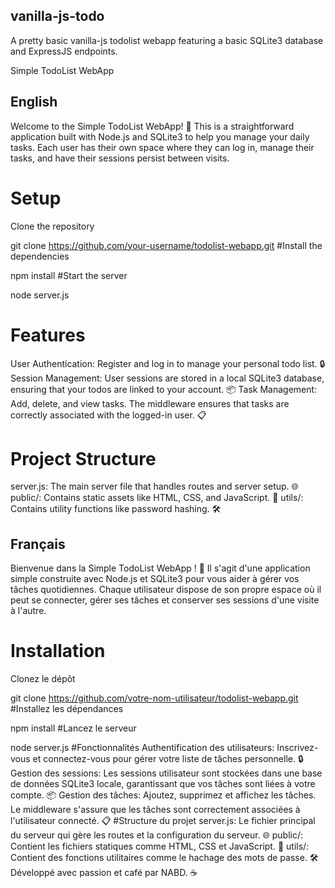 ## vanilla-js-todo
A pretty basic vanilla-js todolist webapp featuring a basic SQLite3 database and ExpressJS endpoints.

Simple TodoList WebApp
## English
Welcome to the Simple TodoList WebApp! 🌟 This is a straightforward application built with Node.js and SQLite3 to help you manage your daily tasks. Each user has their own space where they can log in, manage their tasks, and have their sessions persist between visits.

# Setup
Clone the repository


git clone https://github.com/your-username/todolist-webapp.git
#Install the dependencies


npm install
#Start the server


node server.js
# Features
User Authentication: Register and log in to manage your personal todo list. 🔒
Session Management: User sessions are stored in a local SQLite3 database, ensuring that your todos are linked to your account. 📦
Task Management: Add, delete, and view tasks. The middleware ensures that tasks are correctly associated with the logged-in user. 📋

# Project Structure
server.js: The main server file that handles routes and server setup. 🌐
public/: Contains static assets like HTML, CSS, and JavaScript. 📁
utils/: Contains utility functions like password hashing. 🛠️



## Français
Bienvenue dans la Simple TodoList WebApp ! 🌟 Il s'agit d'une application simple construite avec Node.js et SQLite3 pour vous aider à gérer vos tâches quotidiennes. Chaque utilisateur dispose de son propre espace où il peut se connecter, gérer ses tâches et conserver ses sessions d'une visite à l'autre.

# Installation
Clonez le dépôt


git clone https://github.com/votre-nom-utilisateur/todolist-webapp.git
#Installez les dépendances


npm install
#Lancez le serveur


node server.js
#Fonctionnalités
Authentification des utilisateurs: Inscrivez-vous et connectez-vous pour gérer votre liste de tâches personnelle. 🔒
Gestion des sessions: Les sessions utilisateur sont stockées dans une base de données SQLite3 locale, garantissant que vos tâches sont liées à votre compte. 📦
Gestion des tâches: Ajoutez, supprimez et affichez les tâches. Le middleware s'assure que les tâches sont correctement associées à l'utilisateur connecté. 📋
#Structure du projet
server.js: Le fichier principal du serveur qui gère les routes et la configuration du serveur. 🌐
public/: Contient les fichiers statiques comme HTML, CSS et JavaScript. 📁
utils/: Contient des fonctions utilitaires comme le hachage des mots de passe. 🛠️
Développé avec passion et café par NABD. ☕️
